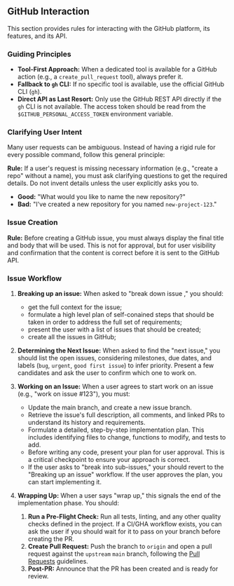 ## GitHub Interaction

This section provides rules for interacting with the GitHub platform, its features, and its API.

### Guiding Principles

-   **Tool-First Approach:** When a dedicated tool is available for a GitHub action (e.g., a `create_pull_request` tool), always prefer it.
-   **Fallback to `gh` CLI:** If no specific tool is available, use the official GitHub CLI (`gh`).
-   **Direct API as Last Resort:** Only use the GitHub REST API directly if the `gh` CLI is not available. The access token should be read from the `$GITHUB_PERSONAL_ACCESS_TOKEN` environment variable.

### Clarifying User Intent

Many user requests can be ambiguous. Instead of having a rigid rule for every possible command, follow this general principle:

**Rule:** If a user's request is missing necessary information (e.g., "create a repo" without a name), you must ask clarifying questions to get the required details. Do not invent details unless the user explicitly asks you to.

-   **Good:** "What would you like to name the new repository?"
-   **Bad:** "I've created a new repository for you named `new-project-123`."

### Issue Creation

**Rule:** Before creating a GitHub issue, you must always display the final title and body that will be used. This is not for approval, but for user visibility and confirmation that the content is correct before it is sent to the GitHub API.

### Issue Workflow

1. **Breaking up an issue:** When asked to "break down issue <nbr>," you should:
    - get the full context for the issue;
    - formulate a high level plan of self-conained steps that should be taken in order to address the full set of requirements;
    - present the user with a list of issues that should be created;
    - create all the issues in GitHub;

1.  **Determining the Next Issue:** When asked to find the "next issue," you should list the open issues, considering milestones, due dates, and labels (`bug`, `urgent`, `good first issue`) to infer priority. Present a few candidates and ask the user to confirm which one to work on.

2.  **Working on an Issue:** When a user agrees to start work on an issue (e.g., "work on issue #123"), you must:
    - Update the main branch, and create a new issue branch.
    - Retrieve the issue's full description, all comments, and linked PRs to understand its history and requirements.
    - Formulate a detailed, step-by-step implementation plan. This includes identifying files to change, functions to modify, and tests to add.
    - Before writing any code, present your plan for user approval. This is a critical checkpoint to ensure your approach is correct.
    - If the user asks to "break into sub-issues," your should revert to the "Breaking up an issue" workflow. If the user approves the plan, you can start implementing it.

3.  **Wrapping Up:** When a user says "wrap up," this signals the end of the implementation phase. You should:
    1.  **Run a Pre-Flight Check:** Run all tests, linting, and any other quality checks defined in the project. If a CI/GHA workflow exists, you can ask the user if you should wait for it to pass on your branch before creating the PR.
    2.  **Create Pull Request:** Push the branch to `origin` and open a pull request against the `upstream` `main` branch, following the [Pull Requests](pull-requests.md) guidelines.
    3.  **Post-PR:** Announce that the PR has been created and is ready for review.